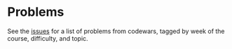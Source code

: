 Problems
========

See the [issues](/issues) for a list of problems from codewars, tagged by week
of the course, difficulty, and topic.
